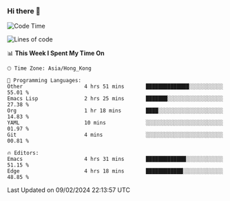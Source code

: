 ### Hi there 👋

<!--
**nicehiro/nicehiro** is a ✨ _special_ ✨ repository because its `README.md` (this file) appears on your GitHub profile.

Here are some ideas to get you started:

- 🔭 I’m currently working on ...
- 🌱 I’m currently learning ...
- 👯 I’m looking to collaborate on ...
- 🤔 I’m looking for help with ...
- 💬 Ask me about ...
- 📫 How to reach me: ...
- 😄 Pronouns: ...
- ⚡ Fun fact: ...
-->

<!--START_SECTION:waka-->
![Code Time](http://img.shields.io/badge/Code%20Time-224%20hrs-blue)

![Lines of code](https://img.shields.io/badge/From%20Hello%20World%20I%27ve%20Written-2.6%20million%20lines%20of%20code-blue)

📊 **This Week I Spent My Time On** 

```text
🕑︎ Time Zone: Asia/Hong_Kong

💬 Programming Languages: 
Other                    4 hrs 51 mins       ██████████████░░░░░░░░░░░   55.01 % 
Emacs Lisp               2 hrs 25 mins       ███████░░░░░░░░░░░░░░░░░░   27.38 % 
Org                      1 hr 18 mins        ████░░░░░░░░░░░░░░░░░░░░░   14.83 % 
YAML                     10 mins             ░░░░░░░░░░░░░░░░░░░░░░░░░   01.97 % 
Git                      4 mins              ░░░░░░░░░░░░░░░░░░░░░░░░░   00.81 % 

🔥 Editors: 
Emacs                    4 hrs 31 mins       █████████████░░░░░░░░░░░░   51.15 % 
Edge                     4 hrs 18 mins       ████████████░░░░░░░░░░░░░   48.85 % 
```


 Last Updated on 09/02/2024 22:13:57 UTC
<!--END_SECTION:waka-->

